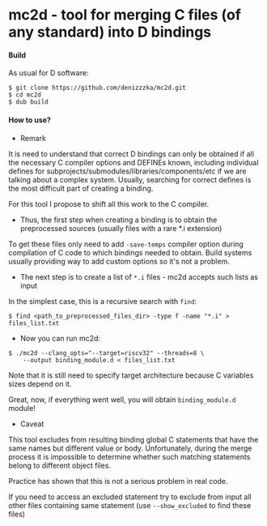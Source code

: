 mc2d - tool for merging C files (of any standard) into D bindings
=====

#### Build
As usual for D software:

```
$ git clone https://github.com/denizzzka/mc2d.git
$ cd mc2d
$ dub build
```


#### How to use?

* Remark

It is need to understand that correct D bindings can only be obtained
if all the necessary C compiler options and DEFINEs known, including individual
defines for subprojects/submodules/libraries/components/etc if we are talking about a complex system.
Usually, searching for correct defines is the most difficult part of creating a binding.

For this tool I propose to shift all this work to the C compiler.

* Thus, the first step when creating a binding is to obtain the preprocessed sources (usually files with a rare *.i extension)

To get these files only need to add `-save-temps` compiler option during compilation of C code to which bindings needed to obtain.
Build systems usually providing way to add custom options so it's not a problem.

* The next step is to create a list of `*.i` files - mc2d accepts such lists as input

In the simplest case, this is a recursive search with `find`:

```
$ find <path_to_preprocessed_files_dir> -type f -name "*.i" > files_list.txt
```

* Now you can run mc2d:

```
$ ./mc2d --clang_opts="--target=riscv32" --threads=8 \
    --output binding_module.d < files_list.txt
```

Note that it is still need to specify target architecture because C variables sizes depend on it.

Great, now, if everything went well, you will obtain `binding_module.d` module!

* Caveat

This tool excludes from resulting binding global C statements that have the same names but different value or body.
Unfortunately, during the merge process it is impossible to determine whether such matching statements belong to different object files.

Practice has shown that this is not a serious problem in real code.

If you need to access an excluded statement try to exclude from input all other files containing same statement (use `--show_excluded` to find these files)
